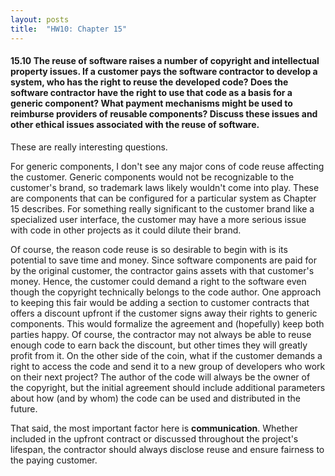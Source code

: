 ```yaml
---
layout: posts
title:  "HW10: Chapter 15"
---
```

#### 15.10 The reuse of software raises a number of copyright and intellectual property issues. If a customer pays the software contractor to develop a system, who has the right to reuse the developed code? Does the software contractor have the right to use that code as a basis for a generic component? What payment mechanisms might be used to reimburse providers of reusable components? Discuss these issues and other ethical issues associated with the reuse of software.

These are really interesting questions. 

For generic components, I don't see any major cons of code reuse affecting the customer. Generic components would not be recognizable to the customer's brand, so trademark laws likely wouldn't come into play. These are components that can be configured for a particular system as Chapter 15 describes. For something really significant to the customer brand like a specialized user interface, the customer may have a more serious issue with code in other projects as it could dilute their brand.

Of course, the reason code reuse is so desirable to begin with is its potential to save time and money. Since software components are paid for by the original customer, the contractor gains assets with that customer's money. Hence, the customer could demand a right to the software even though the copyright technically belongs to the code author. One approach to keeping this fair would be adding a section to customer contracts that offers a discount upfront if the customer signs away their rights to generic components. This would formalize the agreement and (hopefully) keep both parties happy. Of course, the contractor may not always be able to reuse enough code to earn back the discount, but other times they will greatly profit from it. On the other side of the coin, what if the customer demands a right to access the code and send it to a new group of developers who work on their next project? The author of the code will always be the owner of the copyright, but the initial agreement should include additional parameters about how (and by whom) the code can be used and distributed in the future.

That said, the most important factor here is **communication**. Whether included in the upfront contract or discussed throughout the project's lifespan, the contractor should always disclose reuse and ensure fairness to the paying customer.
